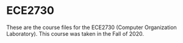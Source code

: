 # ECE2730

These are the course files for the ECE2730 (Computer Organization Laboratory). This course was taken in the Fall of 2020.
